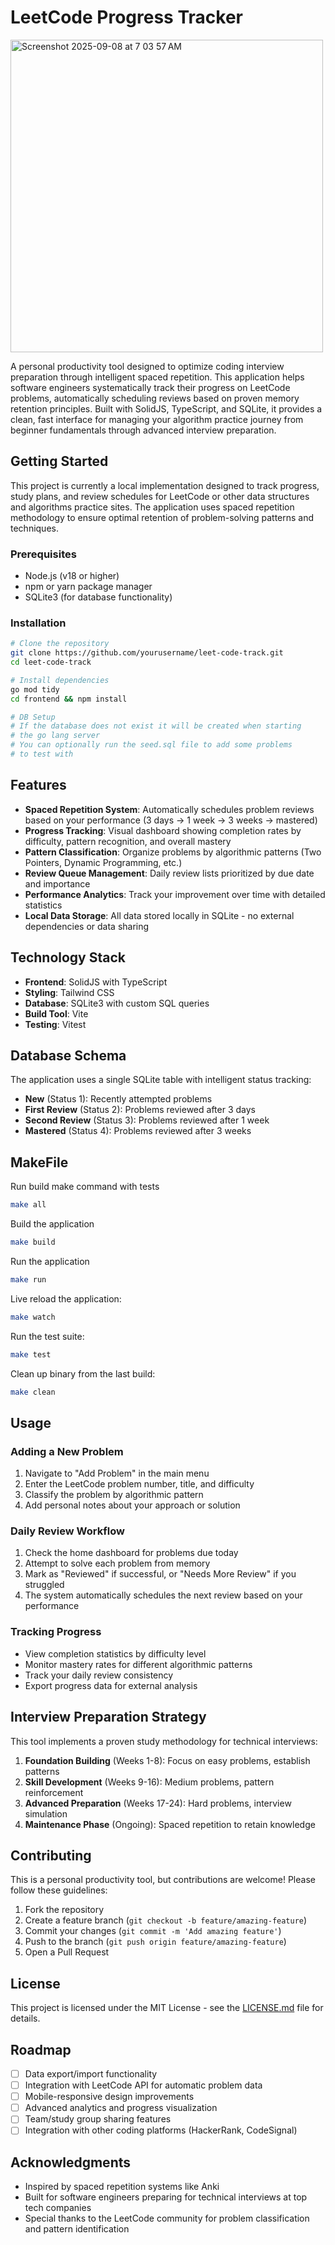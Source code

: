 # LeetCode Progress Tracker

<img height="500rem" alt="Screenshot 2025-09-08 at 7 03 57 AM" src="https://github.com/user-attachments/assets/77917b47-a763-4cb2-84e9-4a6b24a2316e" />


A personal productivity tool designed to optimize coding interview preparation through intelligent spaced repetition. This application helps software engineers systematically track their progress on LeetCode problems, automatically scheduling reviews based on proven memory retention principles. Built with SolidJS, TypeScript, and SQLite, it provides a clean, fast interface for managing your algorithm practice journey from beginner fundamentals through advanced interview preparation.

## Getting Started

This project is currently a local implementation designed to track progress, study plans, and review schedules for LeetCode or other data structures and algorithms practice sites. The application uses spaced repetition methodology to ensure optimal retention of problem-solving patterns and techniques.

### Prerequisites

- Node.js (v18 or higher)
- npm or yarn package manager
- SQLite3 (for database functionality)

### Installation

```bash
# Clone the repository
git clone https://github.com/yourusername/leet-code-track.git
cd leet-code-track

# Install dependencies
go mod tidy
cd frontend && npm install

# DB Setup
# If the database does not exist it will be created when starting
# the go lang server
# You can optionally run the seed.sql file to add some problems
# to test with
```

## Features

- **Spaced Repetition System**: Automatically schedules problem reviews based on your performance (3 days → 1 week → 3 weeks → mastered)
- **Progress Tracking**: Visual dashboard showing completion rates by difficulty, pattern recognition, and overall mastery
- **Pattern Classification**: Organize problems by algorithmic patterns (Two Pointers, Dynamic Programming, etc.)
- **Review Queue Management**: Daily review lists prioritized by due date and importance
- **Performance Analytics**: Track your improvement over time with detailed statistics
- **Local Data Storage**: All data stored locally in SQLite - no external dependencies or data sharing

## Technology Stack

- **Frontend**: SolidJS with TypeScript
- **Styling**: Tailwind CSS
- **Database**: SQLite3 with custom SQL queries
- **Build Tool**: Vite
- **Testing**: Vitest

## Database Schema

The application uses a single SQLite table with intelligent status tracking:

- **New** (Status 1): Recently attempted problems
- **First Review** (Status 2): Problems reviewed after 3 days
- **Second Review** (Status 3): Problems reviewed after 1 week
- **Mastered** (Status 4): Problems reviewed after 3 weeks

## MakeFile

Run build make command with tests

```bash
make all
```

Build the application

```bash
make build
```

Run the application

```bash
make run
```

Live reload the application:

```bash
make watch
```

Run the test suite:

```bash
make test
```

Clean up binary from the last build:

```bash
make clean
```

## Usage

### Adding a New Problem

1. Navigate to "Add Problem" in the main menu
2. Enter the LeetCode problem number, title, and difficulty
3. Classify the problem by algorithmic pattern
4. Add personal notes about your approach or solution

### Daily Review Workflow

1. Check the home dashboard for problems due today
2. Attempt to solve each problem from memory
3. Mark as "Reviewed" if successful, or "Needs More Review" if you struggled
4. The system automatically schedules the next review based on your performance

### Tracking Progress

- View completion statistics by difficulty level
- Monitor mastery rates for different algorithmic patterns
- Track your daily review consistency
- Export progress data for external analysis

## Interview Preparation Strategy

This tool implements a proven study methodology for technical interviews:

1. **Foundation Building** (Weeks 1-8): Focus on easy problems, establish patterns
2. **Skill Development** (Weeks 9-16): Medium problems, pattern reinforcement
3. **Advanced Preparation** (Weeks 17-24): Hard problems, interview simulation
4. **Maintenance Phase** (Ongoing): Spaced repetition to retain knowledge

## Contributing

This is a personal productivity tool, but contributions are welcome! Please follow these guidelines:

1. Fork the repository
2. Create a feature branch (`git checkout -b feature/amazing-feature`)
3. Commit your changes (`git commit -m 'Add amazing feature'`)
4. Push to the branch (`git push origin feature/amazing-feature`)
5. Open a Pull Request

## License

This project is licensed under the MIT License - see the [LICENSE.md](LICENSE.md) file for details.

## Roadmap

- [ ] Data export/import functionality
- [ ] Integration with LeetCode API for automatic problem data
- [ ] Mobile-responsive design improvements
- [ ] Advanced analytics and progress visualization
- [ ] Team/study group sharing features
- [ ] Integration with other coding platforms (HackerRank, CodeSignal)

## Acknowledgments

- Inspired by spaced repetition systems like Anki
- Built for software engineers preparing for technical interviews at top tech companies
- Special thanks to the LeetCode community for problem classification and pattern identification
